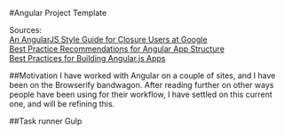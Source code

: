 #Angular Project Template

Sources:  
[An AngularJS Style Guide for Closure Users at Google](https://google-styleguide.googlecode.com/svn/trunk/angularjs-google-style.html)  
[Best Practice Recommendations for Angular App Structure](https://docs.google.com/document/d/1XXMvReO8-Awi1EZXAXS4PzDzdNvV6pGcuaF4Q9821Es/pub)  
[Best Practices for Building Angular.js Apps](https://medium.com/@dickeyxxx/best-practices-for-building-angular-js-apps-266c1a4a6917)  

##Motivation
I have worked with Angular on a couple of sites, and I have been on the Browserify bandwagon. After reading further on other ways people have been using for their workflow, I have settled on this current one, and will be refining this.

##Task runner
Gulp
